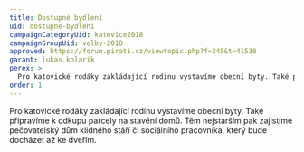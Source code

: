 ```yaml
---
title: Dostupné bydlení
uid: dostupne-bydleni
campaignCategoryUid: katovice2018
campaignGroupUid: volby-2018
approved: https://forum.pirati.cz/viewtopic.php?f=349&t=41530
garant: lukas.kolarik
perex: >
  Pro katovické rodáky zakládající rodinu vystavíme obecní byty. Také připravíme k odkupu parcely na stavění domů. Těm nejstarším pak zajistíme pečovatelský dům klidného stáří či sociálního pracovníka, který bude docházet až ke dveřím.
order: 1
---
```


Pro katovické rodáky zakládající rodinu vystavíme obecní byty. Také připravíme k odkupu parcely na stavění domů. Těm nejstarším pak zajistíme pečovatelský dům klidného stáří či sociálního pracovníka, který bude docházet až ke dveřím.